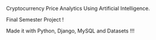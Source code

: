 Cryptocurrency Price Analytics Using Artificial Intelligence.

Final Semester Project !

Made it with Python, Django, MySQL and Datasets !!!
